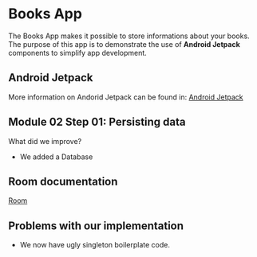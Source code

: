 # Books App
The Books App makes it possible to store informations about your books. The purpose of this app is to demonstrate the use of **Android Jetpack** components to simplify app development.

## Android Jetpack
More information on Andorid Jetpack can be found in:
[Android Jetpack](https://developer.android.com/jetpack)

## Module 02 Step 01: Persisting data 
What did we improve?
- We added a Database 

## Room documentation
[Room](https://developer.android.com/training/data-storage/room)

## Problems with our implementation
- We now have ugly singleton boilerplate code.
